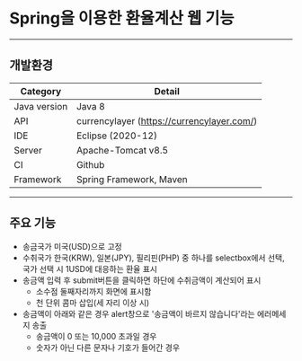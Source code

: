 # Spring을 이용한 환율계산 웹 기능
------------
## 개발환경
Category | Detail
---- | ----
Java version | Java 8
API | currencylayer (https://currencylayer.com/)
IDE | Eclipse (2020-12)
Server | Apache-Tomcat v8.5
CI | Github
Framework | Spring Framework, Maven
------------
## 주요 기능
* 송금국가 미국(USD)으로 고정
* 수취국가 한국(KRW), 일본(JPY), 필리핀(PHP) 중 하나를 selectbox에서 선택, 국가 선택 시 1USD에 대응하는 환율 표시
* 송금액 입력 후 submit버튼을 클릭하면 하단에 수취금액이 계산되어 표시
  * 소수점 둘째자리까지 화면에 표시함
  * 천 단위 콤마 삽입(세 자리 이상 시)
* 송금액이 아래와 같은 경우 alert창으로 '송금액이 바르지 않습니다'라는 에러메세지 송출
  * 송금액이 0 또는 10,000 초과일 경우
  * 숫자가 아닌 다른 문자나 기호가 들어간 경우
